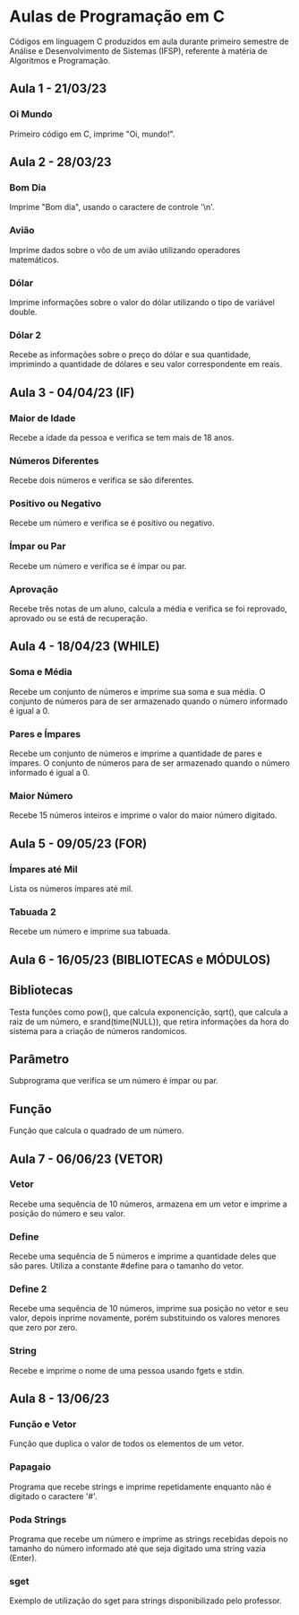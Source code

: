 # Aulas de Programação em C
Códigos em linguagem C produzidos em aula durante primeiro semestre de Análise e Desenvolvimento de Sistemas (IFSP), referente à matéria de Algoritmos e Programação.

## Aula 1 - 21/03/23
### Oi Mundo
Primeiro código em C, imprime "Oi, mundo!".

## Aula 2 - 28/03/23
### Bom Dia
Imprime "Bom dia", usando o caractere de controle '\n'.
### Avião
Imprime dados sobre o vôo de um avião utilizando operadores matemáticos.
### Dólar
Imprime informações sobre o valor do dólar utilizando o tipo de variável double.
### Dólar 2
Recebe as informações sobre o preço do dólar e sua quantidade, imprimindo a quantidade de dólares e seu valor correspondente em reais.

## Aula 3 - 04/04/23 (IF)
### Maior de Idade
Recebe a idade da pessoa e verifica se tem mais de 18 anos.
### Números Diferentes
Recebe dois números e verifica se são diferentes.
### Positivo ou Negativo
Recebe um número e verifica se é positivo ou negativo.
### Ímpar ou Par
Recebe um número e verifica se é ímpar ou par.
### Aprovação
Recebe três notas de um aluno, calcula a média e verifica se foi reprovado, aprovado ou se está de recuperação.

## Aula 4 - 18/04/23 (WHILE)
### Soma e Média
Recebe um conjunto de números e imprime sua soma e sua média. O conjunto de números para de ser armazenado quando o número informado é igual a 0.
### Pares e Ímpares
Recebe um conjunto de números e imprime a quantidade de pares e ímpares. O conjunto de números para de ser armazenado quando o número informado é igual a 0.
### Maior Número
Recebe 15 números inteiros e imprime o valor do maior número digitado.

## Aula 5 - 09/05/23 (FOR)
### Ímpares até Mil
Lista os números ímpares até mil.
### Tabuada 2
Recebe um número e imprime sua tabuada.

## Aula 6 - 16/05/23 (BIBLIOTECAS e MÓDULOS)
## Bibliotecas
Testa funções como pow(), que calcula exponencição, sqrt(), que calcula a raiz de um número, e srand(time(NULL)), que retira informações da hora do sistema para a criação de números randomicos.
## Parâmetro
Subprograma que verifica se um número é ímpar ou par.
## Função
Função que calcula o quadrado de um número.

## Aula 7 - 06/06/23 (VETOR)
### Vetor
Recebe uma sequência de 10 números, armazena em um vetor e imprime a posição do número e seu valor.
### Define
Recebe uma sequência de 5 números e imprime a quantidade deles que são pares. Utiliza a constante #define para o tamanho do vetor.
### Define 2
Recebe uma sequência de 10 números, imprime sua posição no vetor e seu valor, depois inprime novamente, porém substituindo os valores menores que zero por zero.
### String
Recebe e imprime o nome de uma pessoa usando fgets e stdin.

## Aula 8 - 13/06/23
### Função e Vetor
Função que duplica o valor de todos os elementos de um vetor.
### Papagaio
Programa que recebe strings e imprime repetidamente enquanto não é digitado o caractere '#'.
### Poda Strings
Programa que recebe um número e imprime as strings recebidas depois no tamanho do número informado até que seja digitado uma string vazia (Enter).
### sget
Exemplo de utilização do sget para strings disponibilizado pelo professor.
